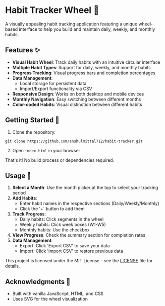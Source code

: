 # Habit Tracker Wheel 🎯

A visually appealing habit tracking application featuring a unique wheel-based interface to help you build and maintain daily, weekly, and monthly habits.


## Features ✨

- **Visual Habit Wheel**: Track daily habits with an intuitive circular interface
- **Multiple Habit Types**: Support for daily, weekly, and monthly habits
- **Progress Tracking**: Visual progress bars and completion percentages
- **Data Management**: 
  - Local storage for persistent data
  - Import/Export functionality via CSV
- **Responsive Design**: Works on both desktop and mobile devices
- **Monthly Navigation**: Easy switching between different months
- **Color-coded Habits**: Visual distinction between different habits

## Getting Started 🌟

1. Clone the repository:
```
git clone https://github.com/anshulmittal712/habit-tracker.git
```


2. Open `index.html` in your browser

That's it! No build process or dependencies required.

## Usage 📝

1. **Select a Month**: Use the month picker at the top to select your tracking period
2. **Add Habits**: 
   - Enter habit names in the respective sections (Daily/Weekly/Monthly)
   - Click the '+' button to add them
3. **Track Progress**:
   - Daily habits: Click segments in the wheel
   - Weekly habits: Click week boxes (W1-W5)
   - Monthly habits: Use the checkbox
4. **View Progress**: Check the summary section for completion rates
5. **Data Management**:
   - Export: Click 'Export CSV' to save your data
   - Import: Click 'Import CSV' to restore previous data



This project is licensed under the MIT License - see the [LICENSE](LICENSE) file for details.

## Acknowledgments 🙏

- Built with vanilla JavaScript, HTML, and CSS
- Uses SVG for the wheel visualization
